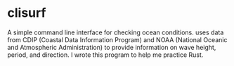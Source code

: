 # clisurf
A simple command line interface for checking ocean conditions.
uses data from CDIP (Coastal Data Information Program) and NOAA (National Oceanic and Atmospheric Administration) to provide information on wave height, period, and direction. I wrote this program to help me practice Rust.
